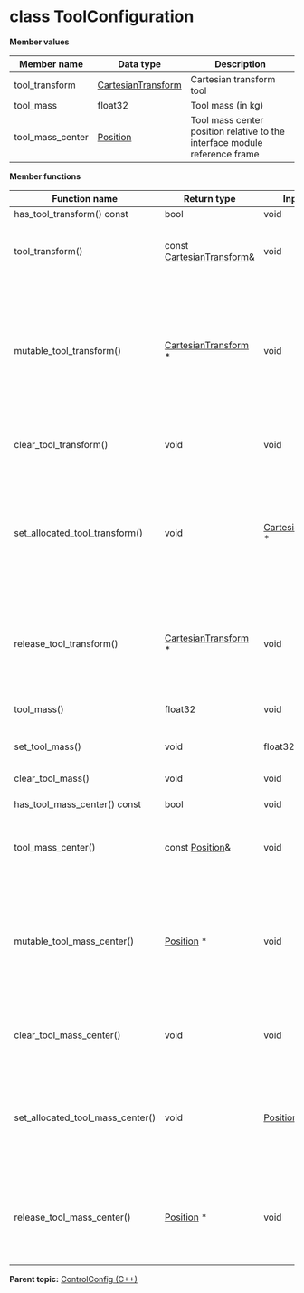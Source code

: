 # class ToolConfiguration

 **Member values** 

|Member name|Data type|Description|
|-----------|---------|-----------|
|tool\_transform| [CartesianTransform](CartesianTransform.md#)|Cartesian transform tool|
|tool\_mass|float32|Tool mass \(in kg\)|
|tool\_mass\_center| [Position](Position.md#)|Tool mass center position relative to the interface module reference frame|

 **Member functions** 

|Function name|Return type|Input type|Description|
|-------------|-----------|----------|-----------|
|has\_tool\_transform\(\) const|bool|void|Returns true if tool\_transform is set.|
|tool\_transform\(\)|const [CartesianTransform](CartesianTransform.md#)&|void|Returns the current value of tool\_transform. If tool\_transform is not set, returns a [CartesianTransform](CartesianTransform.md#) with none of its fields set \(possibly tool\_transform::default\_instance\(\)\).|
|mutable\_tool\_transform\(\)| [CartesianTransform](CartesianTransform.md#) \*|void|Returns a pointer to the mutable [CartesianTransform](CartesianTransform.md#) object that stores the field's value. If the field was not set prior to the call, then the returned [CartesianTransform](CartesianTransform.md#) will have none of its fields set \(i.e. it will be identical to a newly-allocated [CartesianTransform](CartesianTransform.md#)\). After calling this, has\_tool\_transform\(\) will return true and tool\_transform\(\) will return a reference to the same instance of [CartesianTransform](CartesianTransform.md#).|
|clear\_tool\_transform\(\)|void|void|Clears the value of the field. After calling this, has\_tool\_transform\(\) will return false and tool\_transform\(\) will return the default value.|
|set\_allocated\_tool\_transform\(\)|void| [CartesianTransform](CartesianTransform.md#) \*|Sets the [CartesianTransform](CartesianTransform.md#) object to the field and frees the previous field value if it exists. If the [CartesianTransform](CartesianTransform.md#) pointer is not NULL, the message takes ownership of the allocated [CartesianTransform](CartesianTransform.md#) object and has\_ [CartesianTransform](CartesianTransform.md#)\(\) will return true. Otherwise, if the tool\_transform is NULL, the behavior is the same as calling clear\_tool\_transform\(\).|
|release\_tool\_transform\(\)| [CartesianTransform](CartesianTransform.md#) \*|void|Releases the ownership of the field and returns the pointer of the [CartesianTransform](CartesianTransform.md#) object. After calling this, caller takes the ownership of the allocated [CartesianTransform](CartesianTransform.md#) object, has\_tool\_transform\(\) will return false, and tool\_transform\(\) will return the default value.|
|tool\_mass\(\)|float32|void|Returns the current value of tool\_mass. If the tool\_mass is not set, returns 0.|
|set\_tool\_mass\(\)|void|float32|Sets the value of tool\_mass. After calling this, tool\_mass\(\) will return value.|
|clear\_tool\_mass\(\)|void|void|Clears the value of tool\_mass. After calling this, tool\_mass\(\) will return 0.|
|has\_tool\_mass\_center\(\) const|bool|void|Returns true if tool\_mass\_center is set.|
|tool\_mass\_center\(\)|const [Position](Position.md#)&|void|Returns the current value of tool\_mass\_center. If tool\_mass\_center is not set, returns a [Position](Position.md#) with none of its fields set \(possibly tool\_mass\_center::default\_instance\(\)\).|
|mutable\_tool\_mass\_center\(\)| [Position](Position.md#) \*|void|Returns a pointer to the mutable [Position](Position.md#) object that stores the field's value. If the field was not set prior to the call, then the returned [Position](Position.md#) will have none of its fields set \(i.e. it will be identical to a newly-allocated [Position](Position.md#)\). After calling this, has\_tool\_mass\_center\(\) will return true and tool\_mass\_center\(\) will return a reference to the same instance of [Position](Position.md#).|
|clear\_tool\_mass\_center\(\)|void|void|Clears the value of the field. After calling this, has\_tool\_mass\_center\(\) will return false and tool\_mass\_center\(\) will return the default value.|
|set\_allocated\_tool\_mass\_center\(\)|void| [Position](Position.md#) \*|Sets the [Position](Position.md#) object to the field and frees the previous field value if it exists. If the [Position](Position.md#) pointer is not NULL, the message takes ownership of the allocated [Position](Position.md#) object and has\_ [Position](Position.md#)\(\) will return true. Otherwise, if the tool\_mass\_center is NULL, the behavior is the same as calling clear\_tool\_mass\_center\(\).|
|release\_tool\_mass\_center\(\)| [Position](Position.md#) \*|void|Releases the ownership of the field and returns the pointer of the [Position](Position.md#) object. After calling this, caller takes the ownership of the allocated [Position](Position.md#) object, has\_tool\_mass\_center\(\) will return false, and tool\_mass\_center\(\) will return the default value.|

**Parent topic:** [ControlConfig \(C++\)](../../summary_pages/ControlConfig.md)

